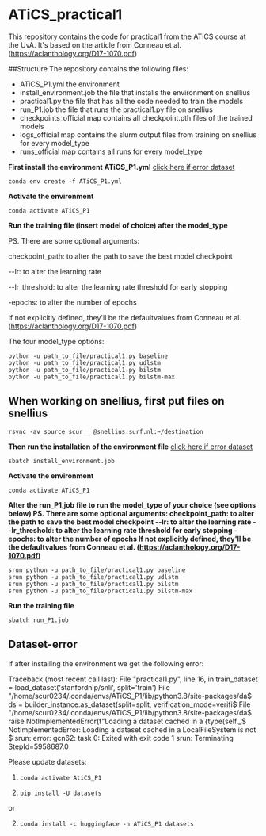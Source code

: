 # ATiCS_practical1

This repository contains the code for practical1 from the ATiCS course at the UvA. It's based on the article from Conneau et al. (https://aclanthology.org/D17-1070.pdf)

##Structure
The repository contains the following files:
* ATiCS_P1.yml the environment
* install_environment.job the file that installs the environment on snellius
* practical1.py the file that has all the code needed to train the models
* run_P1.job the file that runs the practical1.py file on snellius
* checkpoints_official map contains all checkpoint.pth files of the trained models
* logs_official map contains the slurm output files from training on snellius for every model_type
* runs_official map contains all runs for every model_type 



**First install the environment ATiCS_P1.yml** [click here if error dataset](#Dataset-error)

    conda env create -f ATiCS_P1.yml

**Activate the environment**

    conda activate ATiCS_P1

**Run the training file (insert model of choice) after the model_type**

PS. There are some optional arguments:

checkpoint_path:  to alter the path to save the best model checkpoint

--lr: to alter the learning rate

--lr_threshold: to alter the learning rate threshold for early stopping

-epochs: to alter the number of epochs

If not explicitly defined, they'll be the defaultvalues from Conneau et al. (https://aclanthology.org/D17-1070.pdf)

The four model_type options:

    python -u path_to_file/practical1.py baseline
    python -u path_to_file/practical1.py udlstm
    python -u path_to_file/practical1.py bilstm
    python -u path_to_file/practical1.py bilstm-max




## When working on snellius, first put files on snellius

    rsync -av source scur___@snellius.surf.nl:~/destination

 **Then run the installation of the environment file** [click here if error dataset](#dataset-error)
 
    sbatch install_environment.job

**Activate the environment**

    conda activate ATiCS_P1

**Alter the run_P1.job file to run the model_type of your choice (see options below)
PS. There are some optional arguments:
checkpoint_path:  to alter the path to save the best model checkpoint
--lr: to alter the learning rate
--lr_threshold: to alter the learning rate threshold for early stopping
-epochs: to alter the number of epochs
If not explicitly defined, they'll be the defaultvalues from Conneau et al. (https://aclanthology.org/D17-1070.pdf)**

    srun python -u path_to_file/practical1.py baseline
    srun python -u path_to_file/practical1.py udlstm
    srun python -u path_to_file/practical1.py bilstm
    srun python -u path_to_file/practical1.py bilstm-max

**Run the training file**

    sbatch run_P1.job










## Dataset-error

If after installing the environment we get the following error:

Traceback (most recent call last):
File "practical1.py", line 16, in <module>
train_dataset = load_dataset('stanfordnlp/snli', split='train')
File "/home/scur0234/.conda/envs/ATiCS_P1/lib/python3.8/site-packages/da$
ds = builder_instance.as_dataset(split=split, verification_mode=verifi$
File "/home/scur0234/.conda/envs/ATiCS_P1/lib/python3.8/site-packages/da$
raise NotImplementedError(f"Loading a dataset cached in a {type(self._$
NotImplementedError: Loading a dataset cached in a LocalFileSystem is not $
srun: error: gcn62: task 0: Exited with exit code 1
srun: Terminating StepId=5958687.0


Please update datasets:
1.     conda activate AtiCS_P1
2.     pip install -U datasets
or

2.     conda install -c huggingface -n ATiCS_P1 datasets




